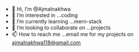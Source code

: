 - 👋 Hi, I’m @Ajmalnakhwa
- 👀 I’m interested in ...coding
- 🌱 I’m currently learning ...mern-stack
- 💞️ I’m looking to collaborate on ...projects
- 📫 How to reach me ...email me for my projects on ajmalnakhwa118@gmail.com

<!---
Ajmalnakhwa/Ajmalnakhwa is a ✨ special ✨ repository because its `README.md` (this file) appears on your GitHub profile.
You can click the Preview link to take a look at your changes.
--->
